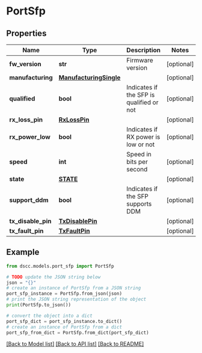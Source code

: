 # PortSfp


## Properties

Name | Type | Description | Notes
------------ | ------------- | ------------- | -------------
**fw_version** | **str** | Firmware version | [optional] 
**manufacturing** | [**ManufacturingSingle**](ManufacturingSingle.md) |  | [optional] 
**qualified** | **bool** | Indicates if the SFP is qualified or not | [optional] 
**rx_loss_pin** | [**RxLossPin**](RxLossPin.md) |  | [optional] 
**rx_power_low** | **bool** | Indicates if RX power is low or not | [optional] 
**speed** | **int** | Speed in bits per second | [optional] 
**state** | [**STATE**](STATE.md) |  | [optional] 
**support_ddm** | **bool** | Indicates if the SFP supports DDM | [optional] 
**tx_disable_pin** | [**TxDisablePin**](TxDisablePin.md) |  | [optional] 
**tx_fault_pin** | [**TxFaultPin**](TxFaultPin.md) |  | [optional] 

## Example

```python
from dscc.models.port_sfp import PortSfp

# TODO update the JSON string below
json = "{}"
# create an instance of PortSfp from a JSON string
port_sfp_instance = PortSfp.from_json(json)
# print the JSON string representation of the object
print(PortSfp.to_json())

# convert the object into a dict
port_sfp_dict = port_sfp_instance.to_dict()
# create an instance of PortSfp from a dict
port_sfp_from_dict = PortSfp.from_dict(port_sfp_dict)
```
[[Back to Model list]](../README.md#documentation-for-models) [[Back to API list]](../README.md#documentation-for-api-endpoints) [[Back to README]](../README.md)


